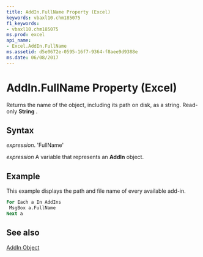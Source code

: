 ```yaml
---
title: AddIn.FullName Property (Excel)
keywords: vbaxl10.chm185075
f1_keywords:
- vbaxl10.chm185075
ms.prod: excel
api_name:
- Excel.AddIn.FullName
ms.assetid: d5e0672e-0595-16f7-9364-f8aee9d9388e
ms.date: 06/08/2017
---
```



# AddIn.FullName Property (Excel)

Returns the name of the object, including its path on disk, as a string. Read-only  **String** .


## Syntax

 _expression_. 'FullName'

 _expression_ A variable that represents an **AddIn** object.


## Example

This example displays the path and file name of every available add-in.


```vb
For Each a In AddIns 
 MsgBox a.FullName 
Next a
```


## See also


[AddIn Object](Excel.AddIn.md)


